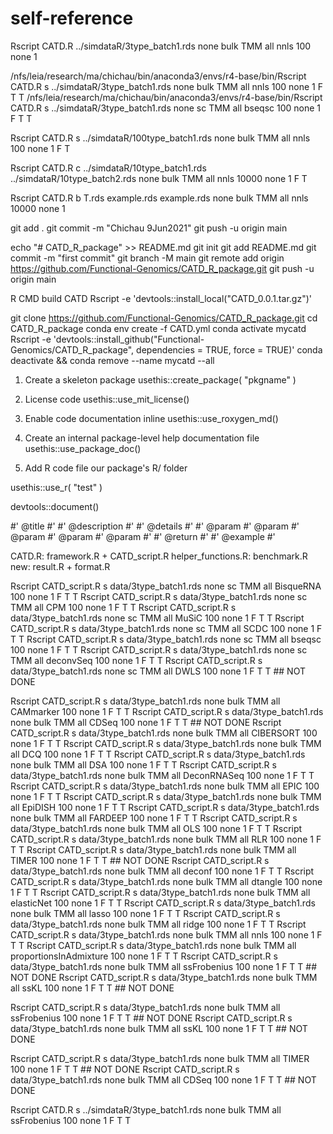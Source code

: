 
# self-reference
Rscript CATD.R ../simdataR/3type_batch1.rds none bulk TMM all nnls 100 none 1

/nfs/leia/research/ma/chichau/bin/anaconda3/envs/r4-base/bin/Rscript CATD.R s ../simdataR/3type_batch1.rds none bulk TMM all nnls 100 none 1 F T T
/nfs/leia/research/ma/chichau/bin/anaconda3/envs/r4-base/bin/Rscript CATD.R s ../simdataR/3type_batch1.rds none sc TMM all bseqsc 100 none 1 F T T

Rscript CATD.R s ../simdataR/100type_batch1.rds none bulk TMM all nnls 100 none 1 F T

Rscript CATD.R c ../simdataR/10type_batch1.rds ../simdataR/10type_batch2.rds none bulk TMM all nnls 10000 none 1 F T

Rscript CATD.R b T.rds example.rds example.rds none bulk TMM all nnls 10000 none 1


git add .
git commit -m "Chichau 9Jun2021"
git push -u origin main


echo "# CATD_R_package" >> README.md
git init
git add README.md
git commit -m "first commit"
git branch -M main
git remote add origin https://github.com/Functional-Genomics/CATD_R_package.git
git push -u origin main


R CMD build CATD
Rscript -e 'devtools::install_local("CATD_0.0.1.tar.gz")'


git clone https://github.com/Functional-Genomics/CATD_R_package.git
cd CATD_R_package
conda env create -f CATD.yml
conda activate mycatd
Rscript -e 'devtools::install_github("Functional-Genomics/CATD_R_package", dependencies = TRUE, force = TRUE)'
conda deactivate && conda remove --name mycatd --all



1. Create a skeleton package
usethis::create_package(
"pkgname"
)

2. License code
usethis::use_mit_license()

3. Enable code documentation inline
usethis::use_roxygen_md()

4. Create an internal package-level help documentation file
usethis::use_package_doc()

5. Add R code file our package's  R/ folder 

usethis::use_r(
"test"
) 


devtools::document()

#' @title
#' 
#' @description
#' 
#' @details
#' 
#' @param 
#' @param 
#' @param 
#' @param 
#' @param 
#' 
#' @return
#' 
#' @example
#' 


CATD.R: framework.R + CATD_script.R
helper_functions.R: benchmark.R
new: result.R + format.R



Rscript CATD_script.R s data/3type_batch1.rds none sc TMM all BisqueRNA 100 none 1 F T T
Rscript CATD_script.R s data/3type_batch1.rds none sc TMM all CPM 100 none 1 F T T
Rscript CATD_script.R s data/3type_batch1.rds none sc TMM all MuSiC 100 none 1 F T T 
Rscript CATD_script.R s data/3type_batch1.rds none sc TMM all SCDC 100 none 1 F T T 
Rscript CATD_script.R s data/3type_batch1.rds none sc TMM all bseqsc 100 none 1 F T T 
Rscript CATD_script.R s data/3type_batch1.rds none sc TMM all deconvSeq 100 none 1 F T T
Rscript CATD_script.R s data/3type_batch1.rds none sc TMM all DWLS 100 none 1 F T T   ## NOT DONE

Rscript CATD_script.R s data/3type_batch1.rds none bulk TMM all CAMmarker 100 none 1 F T T
Rscript CATD_script.R s data/3type_batch1.rds none bulk TMM all CDSeq 100 none 1 F T T   ## NOT DONE
Rscript CATD_script.R s data/3type_batch1.rds none bulk TMM all CIBERSORT 100 none 1 F T T
Rscript CATD_script.R s data/3type_batch1.rds none bulk TMM all DCQ 100 none 1 F T T
Rscript CATD_script.R s data/3type_batch1.rds none bulk TMM all DSA 100 none 1 F T T
Rscript CATD_script.R s data/3type_batch1.rds none bulk TMM all DeconRNASeq 100 none 1 F T T
Rscript CATD_script.R s data/3type_batch1.rds none bulk TMM all EPIC 100 none 1 F T T
Rscript CATD_script.R s data/3type_batch1.rds none bulk TMM all EpiDISH 100 none 1 F T T
Rscript CATD_script.R s data/3type_batch1.rds none bulk TMM all FARDEEP 100 none 1 F T T
Rscript CATD_script.R s data/3type_batch1.rds none bulk TMM all OLS 100 none 1 F T T
Rscript CATD_script.R s data/3type_batch1.rds none bulk TMM all RLR 100 none 1 F T T
Rscript CATD_script.R s data/3type_batch1.rds none bulk TMM all TIMER 100 none 1 F T T   ## NOT DONE
Rscript CATD_script.R s data/3type_batch1.rds none bulk TMM all deconf 100 none 1 F T T
Rscript CATD_script.R s data/3type_batch1.rds none bulk TMM all dtangle 100 none 1 F T T
Rscript CATD_script.R s data/3type_batch1.rds none bulk TMM all elasticNet 100 none 1 F T T
Rscript CATD_script.R s data/3type_batch1.rds none bulk TMM all lasso 100 none 1 F T T
Rscript CATD_script.R s data/3type_batch1.rds none bulk TMM all ridge 100 none 1 F T T
Rscript CATD_script.R s data/3type_batch1.rds none bulk TMM all nnls 100 none 1 F T T
Rscript CATD_script.R s data/3type_batch1.rds none bulk TMM all proportionsInAdmixture 100 none 1 F T T
Rscript CATD_script.R s data/3type_batch1.rds none bulk TMM all ssFrobenius 100 none 1 F T T   ## NOT DONE
Rscript CATD_script.R s data/3type_batch1.rds none bulk TMM all ssKL 100 none 1 F T T   ## NOT DONE


Rscript CATD_script.R s data/3type_batch1.rds none bulk TMM all ssFrobenius 100 none 1 F T T   ## NOT DONE
Rscript CATD_script.R s data/3type_batch1.rds none bulk TMM all ssKL 100 none 1 F T T   ## NOT DONE

Rscript CATD_script.R s data/3type_batch1.rds none bulk TMM all TIMER 100 none 1 F T T   ## NOT DONE
Rscript CATD_script.R s data/3type_batch1.rds none bulk TMM all CDSeq 100 none 1 F T T   ## NOT DONE



Rscript CATD.R s ../simdataR/3type_batch1.rds none bulk TMM all ssFrobenius 100 none 1 F T T
